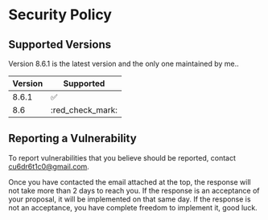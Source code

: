 # Security Policy

## Supported Versions

Version 8.6.1 is the latest version and the only one maintained by me..

| Version | Supported          |
| ------- | ------------------ |
| 8.6.1   | :white_check_mark: |
| 8.6   | :red_check_mark: |

## Reporting a Vulnerability

To report vulnerabilities that you believe should be reported, contact cu6dr6t1c0@gmail.com.

Once you have contacted the email attached at the top, the response will not take more than 2 days to reach you.
If the response is an acceptance of your proposal, it will be implemented on that same day. 
If the response is not an acceptance, you have complete freedom to implement it, good luck.
